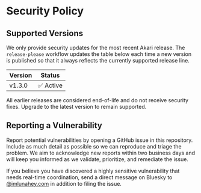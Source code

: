 # Security Policy

## Supported Versions

We only provide security updates for the most recent Akari release. The
`release-please` workflow updates the table below each time a new version is
published so that it always reflects the currently supported release line.

| Version | Status |
| ------- | ------ |
| <!-- x-release-please-version -->v1.3.0 | ✅ Active |

All earlier releases are considered end-of-life and do not receive security
fixes. Upgrade to the latest version to remain supported.

## Reporting a Vulnerability

Report potential vulnerabilities by opening a GitHub issue in this repository.
Include as much detail as possible so we can reproduce and triage the problem.
We aim to acknowledge new reports within two business days and will keep you
informed as we validate, prioritize, and remediate the issue.

If you believe you have discovered a highly sensitive vulnerability that needs
real-time coordination, send a direct message on Bluesky to
[@imlunahey.com](https://bsky.app/profile/imlunahey.com) in addition to filing
the issue.
